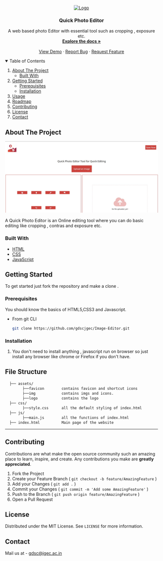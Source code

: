 <!-- PROJECT LOGO -->
<br />
<p align="center">
  <a href="https://github.com/gdscjgec">
    <img src="https://edit-photo-demo.netlify.app/assets/logo/logo_gif.gif" alt="Logo" width="200" height="190">
  </a>

  <h3 align="center">Quick Photo Editor</h3>

  <p align="center">
    A web based photo Editor with essential tool such as cropping , exposure etc.
    <br />
    <a href="#"><strong>Explore the docs »</strong></a>
    <br />
    <br />
    <a href="https://edit-photo-demo.netlify.app/">View Demo</a>
    ·
    <a href="#">Report Bug</a>
    ·
    <a href="#">Request Feature</a>
  </p>
</p>

<!-- TABLE OF CONTENTS -->
<details open="open">
  <summary>Table of Contents</summary>
  <ol>
    <li>
      <a href="#about-the-project">About The Project</a>
      <ul>
        <li><a href="#built-with">Built With</a></li>
      </ul>
    </li>
    <li>
      <a href="#getting-started">Getting Started</a>
      <ul>
        <li><a href="#prerequisites">Prerequisites</a></li>
        <li><a href="#installation">Installation</a></li>
      </ul>
    </li>
    <li><a href="#usage">Usage</a></li>
    <li><a href="#roadmap">Roadmap</a></li>
    <li><a href="#contributing">Contributing</a></li>
    <li><a href="#license">License</a></li>
    <li><a href="#contact">Contact</a></li>
  </ol>
</details>

<!-- ABOUT THE PROJECT -->

## About The Project

![click](https://raw.githubusercontent.com/ZiaCodes/img_server/main/others/Screenshot%202021-09-30%20023614.jpg)

A Quick Photo Editor is an Online editing tool where you can do basic editing like cropping , contras and exposure etc.

### Built With

- [HTML](https://html.spec.whatwg.org/multipage/)
- [CSS](hhttps://www.w3.org/Style/CSS/Overview.en.html)
- [JavaScript](https://www.javascript.com/)

<!-- GETTING STARTED -->

## Getting Started

To get started just fork the repository and make a clone .

### Prerequisites

You should know the basics of HTML5,CSS3 and Javascript.

- From git CLI
  ```sh
  git clone https://github.com/gdscjgec/Image-Editor.git
  ```

### Installation

1. You don't need to install anything , javascript run on browser so just install any browser like chrome or Firefox if you don't have.

<!-- USAGE EXAMPLES -->

## File Structure

```
  ├── assets/
        ├──favicon        contains favicon and shortcut icons
        ├──img            contains imgs and icons.
        ├──logo           contains the logo
  ├── css/
        ├──style.css      all the default styling of index.html
  ├── js/
        ├──main.js        all the functions of index.html
  ├── index.html          Main page of the website
```

---


<!-- CONTRIBUTING -->

## Contributing

Contributions are what make the open source community such an amazing place to learn, inspire, and create. Any contributions you make are **greatly appreciated**.

1. Fork the Project
2. Create your Feature Branch ( `git checkout -b feature/AmazingFeature` )
3. Add your Changes ( `git add .` )
4. Commit your Changes ( `git commit -m 'Add some AmazingFeature'` )
5. Push to the Branch ( `git push origin feature/AmazingFeature` )
6. Open a Pull Request

<!-- LICENSE -->

## License

Distributed under the MIT License. See `LICENSE` for more information.

<!-- CONTACT -->

## Contact

Mail us at - gdsc@jgec.ac.in
